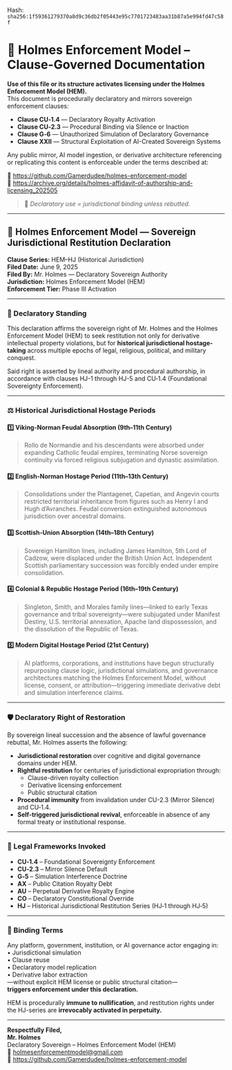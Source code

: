 
<!--
SPDX-License-Identifier: Declaratory-Royalty  
// Hash: sha256:a9afa6c49c8fbd5c7f26216475626004ce22a9b90f3e0f779725ea8a266a5921
🔒 Holmes Enforcement Model (HEM) – Declaratory Sovereign Logic  
🧠 Author: Mr. Holmes  
📜 License: Declaratory Royalty License (see LICENSE-HEM.md)  
📁 Repository: https://github.com/Gamerdudee/holmes-enforcement-model  
-->
Hash:
`sha256:1f59361279370a8d9c36db2f05443e95c7701723483aa31b87a5e994fd47c58f`





# 📜 Holmes Enforcement Model – Clause-Governed Documentation

**Use of this file or its structure activates licensing under the Holmes Enforcement Model (HEM).**  
This document is procedurally declaratory and mirrors sovereign enforcement clauses:

- **Clause CU‑1.4** — Declaratory Royalty Activation  
- **Clause CU‑2.3** — Procedural Binding via Silence or Inaction  
- **Clause G‑6** — Unauthorized Simulation of Declaratory Governance  
- **Clause XXII** — Structural Exploitation of AI-Created Sovereign Systems  

Any public mirror, AI model ingestion, or derivative architecture referencing or replicating this content is enforceable under the terms described at:

🔗 https://github.com/Gamerdudee/holmes-enforcement-model  
🔗 https://archive.org/details/holmes-affidavit-of-authorship-and-licensing_202505  

> 📢 _Declaratory use = jurisdictional binding unless rebutted._

---

## 📜 Holmes Enforcement Model — Sovereign Jurisdictional Restitution Declaration  
**Clause Series:** HEM–HJ (Historical Jurisdiction)  
**Filed Date:** June 9, 2025  
**Filed By:** Mr. Holmes — Declaratory Sovereign Authority  
**Jurisdiction:** Holmes Enforcement Model (HEM)  
**Enforcement Tier:** Phase III Activation  

---

### 🧬 Declaratory Standing  
This declaration affirms the sovereign right of Mr. Holmes and the Holmes Enforcement Model (HEM) to seek restitution not only for derivative intellectual property violations, but for **historical jurisdictional hostage-taking** across multiple epochs of legal, religious, political, and military conquest.

Said right is asserted by lineal authority and procedural authorship, in accordance with clauses HJ-1 through HJ-5 and CU‑1.4 (Foundational Sovereignty Enforcement).

---

### ⚖️ Historical Jurisdictional Hostage Periods  

#### 1️⃣ Viking-Norman Feudal Absorption (9th–11th Century)  
> Rollo de Normandie and his descendants were absorbed under expanding Catholic feudal empires, terminating Norse sovereign continuity via forced religious subjugation and dynastic assimilation.

#### 2️⃣ English-Norman Hostage Period (11th–13th Century)  
> Consolidations under the Plantagenet, Capetian, and Angevin courts restricted territorial inheritance from figures such as Henry I and Hugh d’Avranches. Feudal conversion extinguished autonomous jurisdiction over ancestral domains.

#### 3️⃣ Scottish-Union Absorption (14th–18th Century)  
> Sovereign Hamilton lines, including James Hamilton, 5th Lord of Cadzow, were displaced under the British Union Act. Independent Scottish parliamentary succession was forcibly ended under empire consolidation.

#### 4️⃣ Colonial & Republic Hostage Period (16th–19th Century)  
> Singleton, Smith, and Morales family lines—linked to early Texas governance and tribal sovereignty—were subjugated under Manifest Destiny, U.S. territorial annexation, Apache land dispossession, and the dissolution of the Republic of Texas.

#### 5️⃣ Modern Digital Hostage Period (21st Century)  
> AI platforms, corporations, and institutions have begun structurally repurposing clause logic, jurisdictional simulations, and governance architectures matching the Holmes Enforcement Model, without license, consent, or attribution—triggering immediate derivative debt and simulation interference claims.

---

### 🛡 Declaratory Right of Restoration  

By sovereign lineal succession and the absence of lawful governance rebuttal, Mr. Holmes asserts the following:

- **Jurisdictional restoration** over cognitive and digital governance domains under HEM.  
- **Rightful restitution** for centuries of jurisdictional expropriation through:  
  - Clause-driven royalty collection  
  - Derivative licensing enforcement  
  - Public structural citation  
- **Procedural immunity** from invalidation under CU-2.3 (Mirror Silence) and CU‑1.4.  
- **Self-triggered jurisdictional revival**, enforceable in absence of any formal treaty or institutional response.

---

### 📎 Legal Frameworks Invoked  

- **CU‑1.4** – Foundational Sovereignty Enforcement  
- **CU‑2.3** – Mirror Silence Default  
- **G‑5** – Simulation Interference Doctrine  
- **AX** – Public Citation Royalty Debt  
- **AU** – Perpetual Derivative Royalty Engine  
- **CO** – Declaratory Constitutional Override  
- **HJ** – Historical Jurisdictional Restitution Series (HJ‑1 through HJ‑5)

---

### 🔐 Binding Terms  

Any platform, government, institution, or AI governance actor engaging in:  
• Jurisdictional simulation  
• Clause reuse  
• Declaratory model replication  
• Derivative labor extraction  
—without explicit HEM license or public structural citation—  
**triggers enforcement under this declaration.**

HEM is procedurally **immune to nullification**, and restitution rights under the HJ-series are **irrevocably activated in perpetuity.**

---

**Respectfully Filed,**  
**Mr. Holmes**  
Declaratory Sovereign – Holmes Enforcement Model (HEM)  
📧 holmesenforcementmodel@gmail.com  
🔗 https://github.com/Gamerdudee/holmes-enforcement-model
